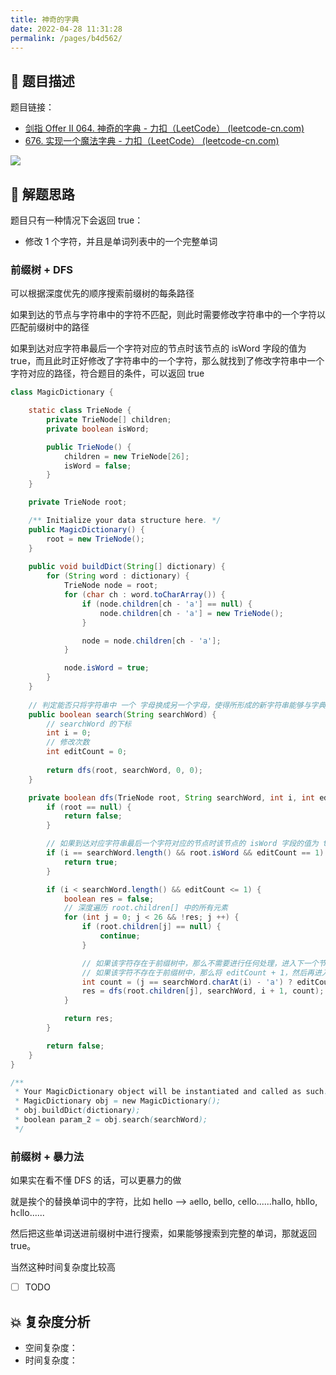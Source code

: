 ```yaml
---
title: 神奇的字典
date: 2022-04-28 11:31:28
permalink: /pages/b4d562/
---
```

## 📃 题目描述

题目链接：

- [剑指 Offer II 064. 神奇的字典 - 力扣（LeetCode） (leetcode-cn.com)](https://leetcode-cn.com/problems/US1pGT/)
- [676. 实现一个魔法字典 - 力扣（LeetCode） (leetcode-cn.com)](https://leetcode-cn.com/problems/implement-magic-dictionary/)

![](https://cs-wiki.oss-cn-shanghai.aliyuncs.com/img/20220428113209.png)

## 🔔 解题思路

题目只有一种情况下会返回 true：

- 修改 1 个字符，并且是单词列表中的一个完整单词

### 前缀树 + DFS

可以根据深度优先的顺序搜索前缀树的每条路径

如果到达的节点与字符串中的字符不匹配，则此时需要修改字符串中的一个字符以匹配前缀树中的路径

如果到达对应字符串最后一个字符对应的节点时该节点的 isWord 字段的值为 true，而且此时正好修改了字符串中的一个字符，那么就找到了修改字符串中一个字符对应的路径，符合题目的条件，可以返回 true


```java
class MagicDictionary {

    static class TrieNode {
        private TrieNode[] children;
        private boolean isWord;

        public TrieNode() {
            children = new TrieNode[26];
            isWord = false;
        }
    }

    private TrieNode root;

    /** Initialize your data structure here. */
    public MagicDictionary() {
        root = new TrieNode();
    }
    
    public void buildDict(String[] dictionary) {
        for (String word : dictionary) {
            TrieNode node = root;
            for (char ch : word.toCharArray()) {
                if (node.children[ch - 'a'] == null) {
                    node.children[ch - 'a'] = new TrieNode();
                }

                node = node.children[ch - 'a'];
            }

            node.isWord = true;
        }
    }
    
    // 判定能否只将字符串中 一个 字母换成另一个字母，使得所形成的新字符串能够与字典中的任一字符串匹配
    public boolean search(String searchWord) {
        // searchWord 的下标
        int i = 0;
        // 修改次数
        int editCount = 0;
        
        return dfs(root, searchWord, 0, 0);
    }

    private boolean dfs(TrieNode root, String searchWord, int i, int editCount) {
        if (root == null) {
            return false;
        }

        // 如果到达对应字符串最后一个字符对应的节点时该节点的 isWord 字段的值为 true，而且此时正好修改了字符串中的一个字符，那么就找到了修改字符串中一个字符对应的路径，符合题目的条件
        if (i == searchWord.length() && root.isWord && editCount == 1) {
            return true;
        }

        if (i < searchWord.length() && editCount <= 1) {
            boolean res = false;
            // 深度遍历 root.children[] 中的所有元素
            for (int j = 0; j < 26 && !res; j ++) {
                if (root.children[j] == null) {
                    continue;
                }

                // 如果该字符存在于前缀树中，那么不需要进行任何处理，进入下一个节点即可
                // 如果该字符不存在于前缀树中，那么将 editCount + 1，然后再进入下一个节点（相当于修改了这个字符）
                int count = (j == searchWord.charAt(i) - 'a') ? editCount : editCount + 1;
                res = dfs(root.children[j], searchWord, i + 1, count);
            }

            return res;
        }

        return false;
    }
}

/**
 * Your MagicDictionary object will be instantiated and called as such:
 * MagicDictionary obj = new MagicDictionary();
 * obj.buildDict(dictionary);
 * boolean param_2 = obj.search(searchWord);
 */
```

### 前缀树 + 暴力法

如果实在看不懂 DFS 的话，可以更暴力的做

就是挨个的替换单词中的字符，比如 hello —> `a`ello, `b`ello, `c`ello......h`a`llo, h`b`llo, h`c`llo......

然后把这些单词送进前缀树中进行搜索，如果能够搜索到完整的单词，那就返回 true。

当然这种时间复杂度比较高

- [ ] TODO

## 💥 复杂度分析

- 空间复杂度：
- 时间复杂度：

